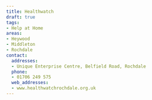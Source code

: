 ```yaml
---
title: Healthwatch
draft: true
tags:
- Help at Home
areas:
- Heywood
- Middleton
- Rochdale
contact:
  addresses:
  - Unique Enterprise Centre, Belfield Road, Rochdale
  phone:
  - 01706 249 575
  web_addresses:
  - www.healthwatchrochdale.org.uk
---
```


